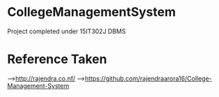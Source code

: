 # CollegeManagementSystem
Project completed under 15IT302J DBMS

# Reference Taken
-->http://rajendra.co.nf/
-->https://github.com/rajendraarora16/College-Management-System

